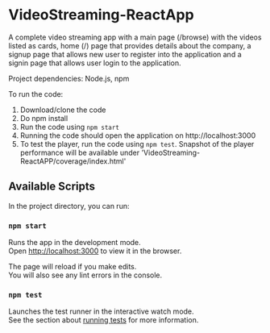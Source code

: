 # VideoStreaming-ReactApp


A complete video streaming app with a main page (/browse) with the videos listed as cards, home (/) page that provides details about the company, a signup page that allows new user to register into the application and a signin page that allows user login to the application.


Project dependencies:
Node.js, npm

To run the code:
1. Download/clone the code
2. Do npm install
3. Run the code using `npm start`
4. Running the code should open the application on http://localhost:3000
5. To test the player, run the code using `npm test`. Snapshot of the player performance will be available under 'VideoStreaming-ReactAPP/coverage/index.html'


## Available Scripts

In the project directory, you can run:

### `npm start`

Runs the app in the development mode.\
Open [http://localhost:3000](http://localhost:3000) to view it in the browser.

The page will reload if you make edits.\
You will also see any lint errors in the console.

### `npm test`

Launches the test runner in the interactive watch mode.\
See the section about [running tests](https://facebook.github.io/create-react-app/docs/running-tests) for more information.



